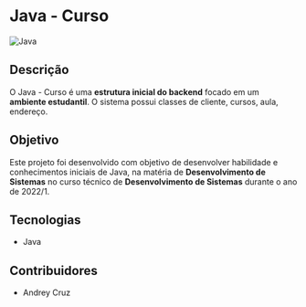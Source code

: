 # Java - Curso

![Java](https://img.shields.io/badge/java-%23ED8B00.svg?style=for-the-badge&logo=openjdk&logoColor=white)

###

## Descrição
O Java - Curso é uma **estrutura inicial do backend** focado em um **ambiente estudantil**. O sistema possui classes de cliente, cursos, aula, endereço.

## Objetivo
Este projeto foi desenvolvido com objetivo de desenvolver habilidade e conhecimentos iniciais de Java, na matéria de **Desenvolvimento de Sistemas** no curso técnico de **Desenvolvimento de Sistemas** durante o ano de 2022/1.

## Tecnologias
- Java

## Contribuidores
* Andrey Cruz
